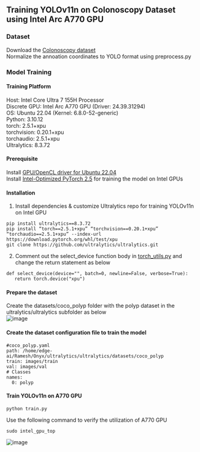 ## Training YOLOv11n on Colonoscopy Dataset using Intel Arc A770 GPU
### Dataset
Download the [Colonoscopy dataset](https://github.com/dashishi/LDPolypVideo-Benchmark?tab=readme-ov-file#download)   
Normalize the annoation coordinates to YOLO format using preprocess.py   
### Model Training   
#### Training Platform   
Host: Intel Core Ultra 7 155H Processor   
Discrete GPU: Intel Arc A770 GPU (Driver: 24.39.31294)   
OS: Ubuntu 22.04 (Kernel: 6.8.0-52-generic)   
Python: 3.10.12    
torch: 2.5.1+xpu      
torchvision: 0.20.1+xpu   
torchaudio: 2.5.1+xpu   
Ultralytics: 8.3.72       

#### Prerequisite
Install [GPU/OpenCL driver for Ubuntu 22.04](https://dgpu-docs.intel.com/driver/client/overview.html#installing-client-gpus-on-ubuntu-desktop-22-04-lts)      
Install [Intel-Optimized PyTorch 2.5](https://www.intel.com/content/www/us/en/developer/articles/tool/pytorch-prerequisites-for-intel-gpu/2-5.html) for training the model on Intel GPUs

#### Installation    
1. Install dependencies & customize Ultralytics repo for training YOLOv11n on Intel GPU
```
pip install ultralytics==8.3.72
pip install “torch==2.5.1+xpu” “torchvision==0.20.1+xpu” “torchaudio==2.5.1+xpu” --index-url https://download.pytorch.org/whl/test/xpu
git clone https://github.com/ultralytics/ultralytics.git   
```
2. Comment out the select_device function body in [torch_utils.py](https://github.com/ultralytics/ultralytics/blob/main/ultralytics/utils/torch_utils.py) and change the return statement as below    
```
def select_device(device="", batch=0, newline=False, verbose=True):
   return torch.device("xpu")   
```
#### Prepare the dataset   
Create the datasets/coco_polyp folder with the polyp dataset in the ultralytics/ultralytics subfolder as below   
![image](https://github.com/user-attachments/assets/c896ed85-2fc1-4c70-9a63-4a8fd8c83a80)

#### Create the dataset configuration file to train the model
```
#coco_polyp.yaml
path: /home/edge-ai/Ramesh/Onyx/ultralytics/ultralytics/datasets/coco_polyp
train: images/train
val: images/val
# Classes
names:
  0: polyp
```
#### Train YOLOv11n on A770 GPU    
```
python train.py
```
Use the following command to verify the utilization of A770 GPU   
```
sudo intel_gpu_top   
```
![image](https://github.com/user-attachments/assets/1ad9a5ef-0e04-4110-bc17-0a6dd2e7ed55)

